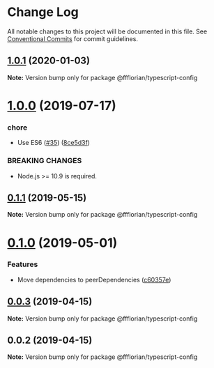 # Change Log

All notable changes to this project will be documented in this file.
See [Conventional Commits](https://conventionalcommits.org) for commit guidelines.

## [1.0.1](https://github.com/ffflorian/config/tree/master/packages/typescript-config/compare/@ffflorian/typescript-config@1.0.0...@ffflorian/typescript-config@1.0.1) (2020-01-03)

**Note:** Version bump only for package @ffflorian/typescript-config





# [1.0.0](https://github.com/ffflorian/config/tree/master/packages/typescript-config/compare/@ffflorian/typescript-config@0.1.1...@ffflorian/typescript-config@1.0.0) (2019-07-17)


### chore

* Use ES6 ([#35](https://github.com/ffflorian/config/tree/master/packages/typescript-config/issues/35)) ([8ce5d3f](https://github.com/ffflorian/config/tree/master/packages/typescript-config/commit/8ce5d3f))


### BREAKING CHANGES

* Node.js >= 10.9 is required.





## [0.1.1](https://github.com/ffflorian/config/tree/master/packages/typescript-config/compare/@ffflorian/typescript-config@0.1.0...@ffflorian/typescript-config@0.1.1) (2019-05-15)

**Note:** Version bump only for package @ffflorian/typescript-config





# [0.1.0](https://github.com/ffflorian/tree/master/packages/typescript-config/compare/@ffflorian/typescript-config@0.0.3...@ffflorian/typescript-config@0.1.0) (2019-05-01)


### Features

* Move dependencies to peerDependencies ([c60357e](https://github.com/ffflorian/tree/master/packages/typescript-config/commit/c60357e))





## [0.0.3](https://github.com/ffflorian/tree/master/packages/typescript-config/compare/@ffflorian/typescript-config@0.0.2...@ffflorian/typescript-config@0.0.3) (2019-04-15)

**Note:** Version bump only for package @ffflorian/typescript-config





## 0.0.2 (2019-04-15)

**Note:** Version bump only for package @ffflorian/typescript-config

